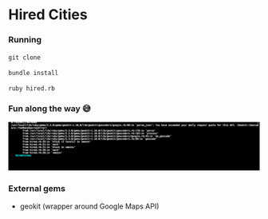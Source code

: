 # Hired Cities


### Running

`git clone`

`bundle install`

`ruby hired.rb`

### Fun along the way 😅

![OhNo](exceeded_quota.png)

### External gems

* geokit (wrapper around Google Maps API)
